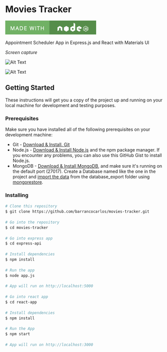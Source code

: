 # Movies Tracker

![Alt Text](https://github.com/barrancocarlos/movies-tracker/blob/master/public/images/node.jpg)

Appointment Scheduler App in Express.js and React with Materials UI


_Screen capture_

![Alt Text](https://github.com/barrancocarlos/movies-tracker/blob/master/express-api/public/images/screen1.png)

![Alt Text](https://github.com/barrancocarlos/movies-tracker/blob/master/express-api/public/images/screen2.png)


## Getting Started

These instructions will get you a copy of the project up and running on your local machine for development and testing purposes.

### Prerequisites

Make sure you have installed all of the following prerequisites on your development machine:

* Git - [Download & Install. Git](https://git-scm.com/book/en/v2/Getting-Started-Installing-Git)
* Node.js - [Download & Install Node.js](https://nodejs.org/en/download/) and the npm package manager. If you encounter any problems, you can also use this GitHub Gist to install Node.js.
* MongoDB - [Download & Install MongoDB](https://docs.mongodb.com/manual/installation/), and make sure it's running on the default port (27017). Create a Database named like the one in the project and [import the data](https://docs.mongodb.com/v2.6/core/import-export/) from the database_export folder using [mongorestore](https://docs.mongodb.com/v2.6/reference/program/mongorestore/#bin.mongorestore).

### Installing

```bash
# Clone this repository
$ git clone https://github.com/barrancocarlos/movies-tracker.git

# Go into the repository
$ cd movies-tracker

# Go into express app
$ cd express-api

# Install dependencies
$ npm install

# Run the app
$ node app.js

# App will run on http://localhost:5000

# Go into react app
$ cd react-app

# Install dependencies
$ npm install

# Run the App
$ npm start

# App will run on http://localhost:3000

```
